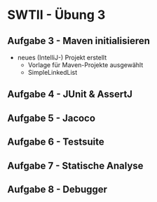 # SWTII - Übung 3

## Aufgabe 3 - Maven initialisieren

* neues (IntelliJ-) Projekt erstellt
  * Vorlage für Maven-Projekte ausgewählt
  * SimpleLinkedList

## Aufgabe 4 - JUnit & AssertJ

## Aufgabe 5 - Jacoco

## Aufgabe 6 - Testsuite

## Aufgabe 7 - Statische Analyse

## Aufgabe 8 - Debugger